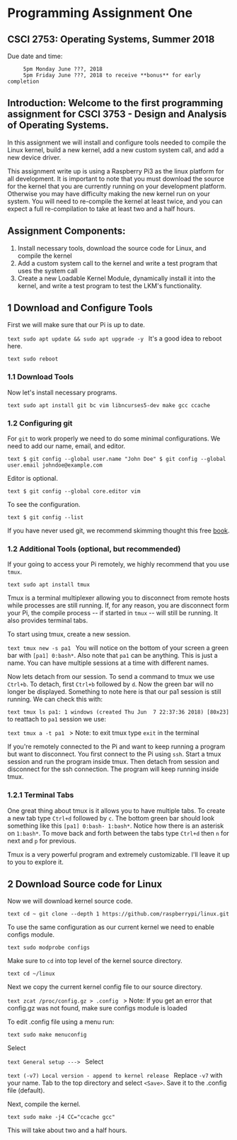 # Programming Assignment One
## CSCI 2753: Operating Systems, Summer 2018
Due date and time:
```
     5pm Monday June ???, 2018
     5pm Friday June ???, 2018 to receive **bonus** for early completion
```

## Introduction: Welcome to the first programming assignment for CSCI 3753 - Design and Analysis of Operating Systems. 
In this assignment we will install and configure tools needed to compile the Linux kernel, build a new kernel, add a new custom system call, and add a new device driver. 

This assignment write up is using a Raspberry Pi3 as the linux platform for all development.  It is important to note that you must download the source for the kernel that you are currently running on your development platform.  Otherwise you may have difficulty making the new kernel run on your system. You will need to re-compile the kernel at least twice, and you can expect a full re-compilation to take at least two and a half hours.

## Assignment Components:

1. Install necessary tools, download the source code for Linux, and compile the kernel
2. Add a custom system call to the kernel and write a test program that uses the system call
3. Create a new Loadable Kernel Module, dynamically install it into the kernel, and write a test program to test the LKM's functionality.

## 1 Download and Configure Tools

First we will make sure that our Pi is up to date.

```text sudo apt update && sudo apt upgrade -y ``` It's a good idea to reboot here.

```text sudo reboot ```

### 1.1 Download Tools

Now let's install necessary programs.

```text sudo apt install git bc vim libncurses5-dev make gcc ccache ```

### 1.2 Configuring git

For `git` to work properly we need to do some minimal configurations. We need to add our name, email, and editor.

```text $ git config --global user.name "John Doe" $ git config --global user.email johndoe@example.com ```

Editor is optional.

```text $ git config --global core.editor vim ```

To see the configuration.

```text $ git config --list ```

If you have never used git, we recommend skimming thought this free [book](https://git-scm.com/book/en/v2).

### 1.2 Additional Tools (optional, but recommended)

If your going to access your Pi remotely, we highly recommend that you use `tmux`.

```text sudo apt install tmux ```

Tmux is a terminal multiplexer allowing you to disconnect from remote hosts while processes are still running. If, for any reason, you are disconnect form your Pi, the compile process --  if started in `tmux` --  will still be running. It also provides terminal tabs.

To start using tmux, create a new session.

```text tmux new -s pa1 ``` You will notice on the bottom of your screen a green bar with `[pa1] 0:bash*`. Also note that `pa1` can be anything. This is just a name. You can have multiple sessions at a time with different names.

Now lets detach from our session. To send a command to tmux we use `Ctrl+b`. To detach, first `Ctrl+b` followed by `d`. Now the green bar will no longer be displayed. Something to note here is that our pa1 session is still running. We can check this with:

```text tmux ls pa1: 1 windows (created Thu Jun  7 22:37:36 2018) [80x23] ``` to reattach to `pa1` session we use:

```text tmux a -t pa1 ``` > Note: to exit tmux type `exit` in the terminal

If you're remotely connected to the Pi and want to keep running a program but want to disconnect. You first connect to the Pi using `ssh`. Start a tmux session and run the program inside tmux. Then detach from session and disconnect for the ssh connection. The program will keep running inside tmux.

### 1.2.1 Terminal Tabs

One great thing about tmux is it allows you to have multiple tabs. To create a new tab type `Ctrl+d` followed by `c`. The bottom green bar should look something like this `[pa1] 0:bash- 1:bash*`. Notice how there is an asterisk on `1:bash*`. To move back and forth between the tabs type `Ctrl+d` then `n` for next and `p` for previous.

Tmux is a very powerful program and extremely customizable. I'll leave it up to you to explore it.

## 2 Download Source code for Linux

Now we will download kernel source code.

```text cd ~ git clone --depth 1 https://github.com/raspberrypi/linux.git ```

To use the same configuration as our current kernel we need to enable configs module.

```text sudo modprobe configs ```

Make sure to `cd` into top level of the kernel source directory.

```text cd ~/linux ```

Next we copy the current kernel config file to our source directory.

```text zcat /proc/config.gz > .config ``` > Note: If you get an error that config.gz was not found, make sure configs module is loaded

To edit .config file using a menu run:

```text sudo make menuconfig ```

Select

```text General setup ---> ``` Select

```text (-v7) Local version - append to kernel release ``` Replace `-v7` with your name. Tab to the top directory and select `<Save>`. Save it to the .config file (default).

Next, compile the kernel.

```text sudo make -j4 CC="ccache gcc" ```

This will take about two and a half hours.

